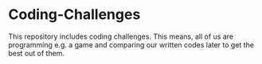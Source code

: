# Coding-Challenges
This repository includes coding challenges. This means, all of us are programming e.g. a game and comparing our written codes later to get the best out of them.
